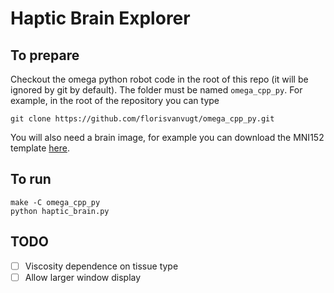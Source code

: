 # Haptic Brain Explorer

## To prepare

Checkout the omega python robot code in the root of this repo (it will be ignored by git by default). The folder must be named `omega_cpp_py`.
For example, in the root of the repository you can type

```
git clone https://github.com/florisvanvugt/omega_cpp_py.git
```

You will also need a brain image, for example you can download the MNI152 template [here](http://packages.bic.mni.mcgill.ca/mni-models/icbm152/mni_icbm152_nl_VI_nifti.zip).


## To run

```
make -C omega_cpp_py
python haptic_brain.py
```




## TODO

- [ ] Viscosity dependence on tissue type
- [ ] Allow larger window display

